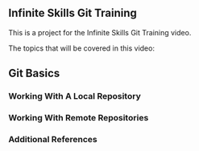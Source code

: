 ## Infinite Skills Git Training

This is a project for the Infinite Skills Git Training video.

The topics that will be covered in this video:

## Git Basics

### Working With A Local Repository


### Working With Remote Repositories

### Additional References


